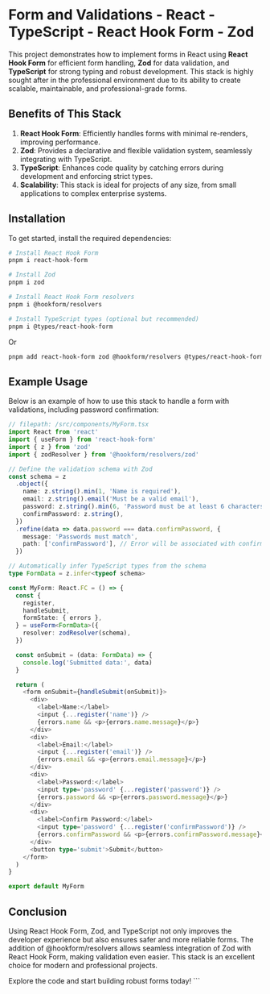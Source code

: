 # Form and Validations - React - TypeScript - React Hook Form - Zod

This project demonstrates how to implement forms in React using **React Hook Form** for efficient form handling, **Zod** for data validation, and **TypeScript** for strong typing and robust development. This stack is highly sought after in the professional environment due to its ability to create scalable, maintainable, and professional-grade forms.

## Benefits of This Stack

1. **React Hook Form**: Efficiently handles forms with minimal re-renders, improving performance.
2. **Zod**: Provides a declarative and flexible validation system, seamlessly integrating with TypeScript.
3. **TypeScript**: Enhances code quality by catching errors during development and enforcing strict types.
4. **Scalability**: This stack is ideal for projects of any size, from small applications to complex enterprise systems.

## Installation

To get started, install the required dependencies:

```bash
# Install React Hook Form
pnpm i react-hook-form

# Install Zod
pnpm i zod

# Install React Hook Form resolvers
pnpm i @hookform/resolvers

# Install TypeScript types (optional but recommended)
pnpm i @types/react-hook-form
```

Or

```bash
pnpm add react-hook-form zod @hookform/resolvers @types/react-hook-form
```

## Example Usage

Below is an example of how to use this stack to handle a form with validations, including password confirmation:

```typescript
// filepath: /src/components/MyForm.tsx
import React from 'react'
import { useForm } from 'react-hook-form'
import { z } from 'zod'
import { zodResolver } from '@hookform/resolvers/zod'

// Define the validation schema with Zod
const schema = z
  .object({
    name: z.string().min(1, 'Name is required'),
    email: z.string().email('Must be a valid email'),
    password: z.string().min(6, 'Password must be at least 6 characters'),
    confirmPassword: z.string(),
  })
  .refine(data => data.password === data.confirmPassword, {
    message: 'Passwords must match',
    path: ['confirmPassword'], // Error will be associated with confirmPassword
  })

// Automatically infer TypeScript types from the schema
type FormData = z.infer<typeof schema>

const MyForm: React.FC = () => {
  const {
    register,
    handleSubmit,
    formState: { errors },
  } = useForm<FormData>({
    resolver: zodResolver(schema),
  })

  const onSubmit = (data: FormData) => {
    console.log('Submitted data:', data)
  }

  return (
    <form onSubmit={handleSubmit(onSubmit)}>
      <div>
        <label>Name:</label>
        <input {...register('name')} />
        {errors.name && <p>{errors.name.message}</p>}
      </div>
      <div>
        <label>Email:</label>
        <input {...register('email')} />
        {errors.email && <p>{errors.email.message}</p>}
      </div>
      <div>
        <label>Password:</label>
        <input type='password' {...register('password')} />
        {errors.password && <p>{errors.password.message}</p>}
      </div>
      <div>
        <label>Confirm Password:</label>
        <input type='password' {...register('confirmPassword')} />
        {errors.confirmPassword && <p>{errors.confirmPassword.message}</p>}
      </div>
      <button type='submit'>Submit</button>
    </form>
  )
}

export default MyForm
```

## Conclusion

Using React Hook Form, Zod, and TypeScript not only improves the developer experience but also ensures safer and more reliable forms. The addition of @hookform/resolvers allows seamless integration of Zod with React Hook Form, making validation even easier. This stack is an excellent choice for modern and professional projects.

Explore the code and start building robust forms today! ```
